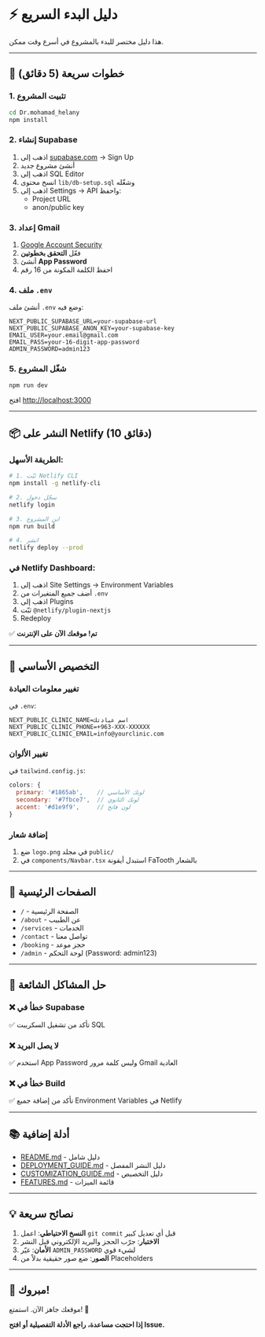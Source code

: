 # ⚡ دليل البدء السريع

هذا دليل مختصر للبدء بالمشروع في أسرع وقت ممكن.

---

## 🚀 خطوات سريعة (5 دقائق)

### 1. تثبيت المشروع
```bash
cd Dr.mohamad_helany
npm install
```

### 2. إنشاء Supabase

1. اذهب إلى [supabase.com](https://supabase.com) → Sign Up
2. أنشئ مشروع جديد
3. اذهب إلى SQL Editor
4. انسخ محتوى `lib/db-setup.sql` وشغّله
5. اذهب إلى Settings → API واحفظ:
   - Project URL
   - anon/public key

### 3. إعداد Gmail

1. [Google Account Security](https://myaccount.google.com/security)
2. فعّل **التحقق بخطوتين**
3. أنشئ **App Password**
4. احفظ الكلمة المكونة من 16 رقم

### 4. ملف `.env`

أنشئ ملف `.env` وضع فيه:
```env
NEXT_PUBLIC_SUPABASE_URL=your-supabase-url
NEXT_PUBLIC_SUPABASE_ANON_KEY=your-supabase-key
EMAIL_USER=your.email@gmail.com
EMAIL_PASS=your-16-digit-app-password
ADMIN_PASSWORD=admin123
```

### 5. شغّل المشروع
```bash
npm run dev
```

افتح [http://localhost:3000](http://localhost:3000)

---

## 📦 النشر على Netlify (10 دقائق)

### الطريقة الأسهل:

```bash
# 1. ثبّت Netlify CLI
npm install -g netlify-cli

# 2. سجّل دخول
netlify login

# 3. ابنِ المشروع
npm run build

# 4. انشر
netlify deploy --prod
```

### في Netlify Dashboard:
1. اذهب إلى Site Settings → Environment Variables
2. أضف جميع المتغيرات من `.env`
3. اذهب إلى Plugins
4. ثبّت `@netlify/plugin-nextjs`
5. Redeploy

✅ **تم! موقعك الآن على الإنترنت**

---

## 🔧 التخصيص الأساسي

### تغيير معلومات العيادة

في `.env`:
```env
NEXT_PUBLIC_CLINIC_NAME=اسم عيادتك
NEXT_PUBLIC_CLINIC_PHONE=+963-XXX-XXXXXX
NEXT_PUBLIC_CLINIC_EMAIL=info@yourclinic.com
```

### تغيير الألوان

في `tailwind.config.js`:
```javascript
colors: {
  primary: '#1865ab',    // لونك الأساسي
  secondary: '#7fbce7',  // لونك الثانوي
  accent: '#d1e9f9',     // لون فاتح
}
```

### إضافة شعار

1. ضع `logo.png` في مجلد `public/`
2. في `components/Navbar.tsx` استبدل أيقونة FaTooth بالشعار

---

## 🎯 الصفحات الرئيسية

- `/` - الصفحة الرئيسية
- `/about` - عن الطبيب
- `/services` - الخدمات
- `/contact` - تواصل معنا
- `/booking` - حجز موعد
- `/admin` - لوحة التحكم (Password: admin123)

---

## 🐛 حل المشاكل الشائعة

### ❌ خطأ في Supabase
✅ تأكد من تشغيل السكريبت SQL

### ❌ لا يصل البريد
✅ استخدم App Password وليس كلمة مرور Gmail العادية

### ❌ خطأ في Build
✅ تأكد من إضافة جميع Environment Variables في Netlify

---

## 📚 أدلة إضافية

- [README.md](./README.md) - دليل شامل
- [DEPLOYMENT_GUIDE.md](./DEPLOYMENT_GUIDE.md) - دليل النشر المفصل
- [CUSTOMIZATION_GUIDE.md](./CUSTOMIZATION_GUIDE.md) - دليل التخصيص
- [FEATURES.md](./FEATURES.md) - قائمة الميزات

---

## 💡 نصائح سريعة

1. **النسخ الاحتياطي**: اعمل `git commit` قبل أي تعديل كبير
2. **الاختبار**: جرّب الحجز والبريد الإلكتروني قبل النشر
3. **الأمان**: غيّر `ADMIN_PASSWORD` لشيء قوي
4. **الصور**: ضع صور حقيقية بدلاً من Placeholders

---

## 🎉 مبروك!

موقعك جاهز الآن. استمتع! 🚀

**إذا احتجت مساعدة، راجع الأدلة التفصيلية أو افتح Issue.**


